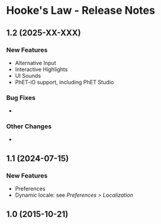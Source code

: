# Hooke's Law - Release Notes
<!-- Developer and designer should collaborate on what to include for any release beyond 1.0. 
For a 1.0 release, only the 1.0 heading and date is needed. 
When releasing a new version, add a release section to the top of the doc. -->

<!-- 
## [1.2] 2000-01-31

### New Features
* Add tier 1 description [link to issue](url)
* 

### Bug Fixes
* Timer resets properly [link to issue](url)
* 

### Other Changes
* :warning: The hipbone no longer connects to the legbone, so if you planned on taking an extended walk, think again.
* 
-->

## 1.2 (2025-XX-XXX)

### New Features

* Alternative Input
* Interactive Highlights
* UI Sounds
* PhET-iO support, including PhET Studio
   
### Bug Fixes
*

### Other Changes
* 

## 1.1 (2024-07-15)

### New Features
* Preferences
* Dynamic locale: see _Preferences > Localization_

## 1.0 (2015-10-21)
